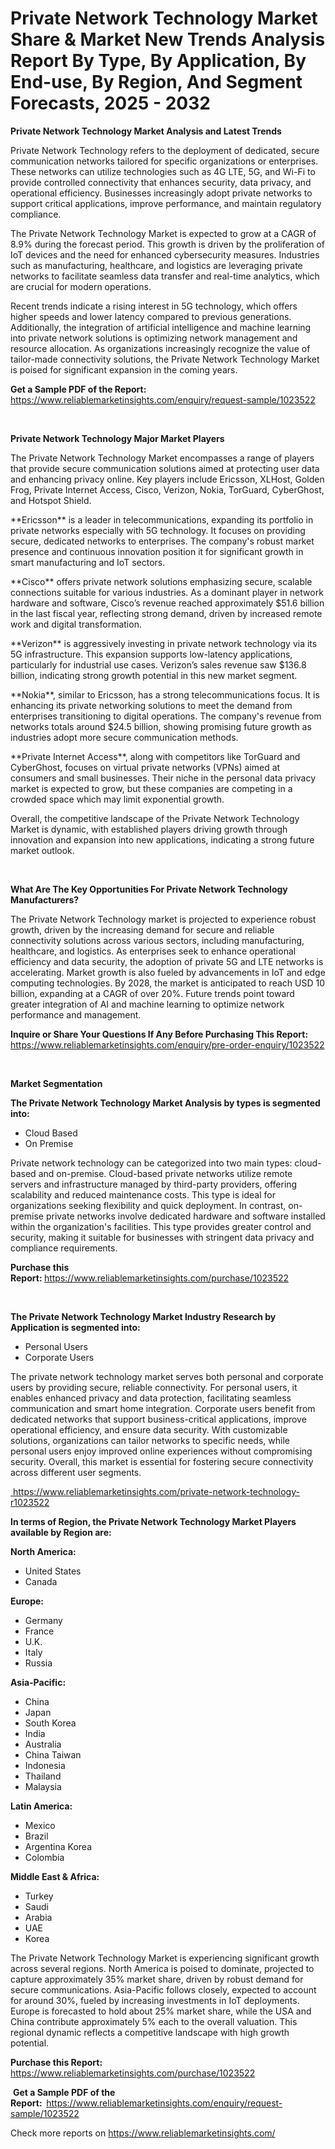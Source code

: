 <p><h1>Private Network Technology Market Share & Market New Trends Analysis Report By Type, By Application, By End-use, By Region, And Segment Forecasts, 2025 - 2032</h1></p><p><strong>Private Network Technology Market Analysis and Latest Trends</strong></p>
<p><p>Private Network Technology refers to the deployment of dedicated, secure communication networks tailored for specific organizations or enterprises. These networks can utilize technologies such as 4G LTE, 5G, and Wi-Fi to provide controlled connectivity that enhances security, data privacy, and operational efficiency. Businesses increasingly adopt private networks to support critical applications, improve performance, and maintain regulatory compliance.</p><p>The Private Network Technology Market is expected to grow at a CAGR of 8.9% during the forecast period. This growth is driven by the proliferation of IoT devices and the need for enhanced cybersecurity measures. Industries such as manufacturing, healthcare, and logistics are leveraging private networks to facilitate seamless data transfer and real-time analytics, which are crucial for modern operations. </p><p>Recent trends indicate a rising interest in 5G technology, which offers higher speeds and lower latency compared to previous generations. Additionally, the integration of artificial intelligence and machine learning into private network solutions is optimizing network management and resource allocation. As organizations increasingly recognize the value of tailor-made connectivity solutions, the Private Network Technology Market is poised for significant expansion in the coming years.</p></p>
<p><strong>Get a Sample PDF of the Report:&nbsp;</strong> <a href="https://www.reliablemarketinsights.com/enquiry/request-sample/1023522?utm_campaign=3196&utm_medium=2&utm_source=Github&utm_content=ia&utm_term=07032025&utm_id=private-network-technology">https://www.reliablemarketinsights.com/enquiry/request-sample/1023522</a></p>
<p>&nbsp;</p>
<p><strong>Private Network Technology Major Market Players</strong></p>
<p><p>The Private Network Technology Market encompasses a range of players that provide secure communication solutions aimed at protecting user data and enhancing privacy online. Key players include Ericsson, XLHost, Golden Frog, Private Internet Access, Cisco, Verizon, Nokia, TorGuard, CyberGhost, and Hotspot Shield.</p><p>**Ericsson** is a leader in telecommunications, expanding its portfolio in private networks especially with 5G technology. It focuses on providing secure, dedicated networks to enterprises. The company's robust market presence and continuous innovation position it for significant growth in smart manufacturing and IoT sectors.</p><p>**Cisco** offers private network solutions emphasizing secure, scalable connections suitable for various industries. As a dominant player in network hardware and software, Cisco’s revenue reached approximately $51.6 billion in the last fiscal year, reflecting strong demand, driven by increased remote work and digital transformation.</p><p>**Verizon** is aggressively investing in private network technology via its 5G infrastructure. This expansion supports low-latency applications, particularly for industrial use cases. Verizon’s sales revenue saw $136.8 billion, indicating strong growth potential in this new market segment.</p><p>**Nokia**, similar to Ericsson, has a strong telecommunications focus. It is enhancing its private networking solutions to meet the demand from enterprises transitioning to digital operations. The company's revenue from networks totals around $24.5 billion, showing promising future growth as industries adopt more secure communication methods.</p><p>**Private Internet Access**, along with competitors like TorGuard and CyberGhost, focuses on virtual private networks (VPNs) aimed at consumers and small businesses. Their niche in the personal data privacy market is expected to grow, but these companies are competing in a crowded space which may limit exponential growth.</p><p>Overall, the competitive landscape of the Private Network Technology Market is dynamic, with established players driving growth through innovation and expansion into new applications, indicating a strong future market outlook.</p></p>
<p>&nbsp;</p>
<p><strong>What Are The Key Opportunities For Private Network Technology Manufacturers?</strong></p>
<p><p>The Private Network Technology market is projected to experience robust growth, driven by the increasing demand for secure and reliable connectivity solutions across various sectors, including manufacturing, healthcare, and logistics. As enterprises seek to enhance operational efficiency and data security, the adoption of private 5G and LTE networks is accelerating. Market growth is also fueled by advancements in IoT and edge computing technologies. By 2028, the market is anticipated to reach USD 10 billion, expanding at a CAGR of over 20%. Future trends point toward greater integration of AI and machine learning to optimize network performance and management.</p></p>
<p><strong>Inquire or Share Your Questions If Any Before Purchasing This Report:</strong> <a href="https://www.reliablemarketinsights.com/enquiry/pre-order-enquiry/1023522?utm_campaign=3196&utm_medium=2&utm_source=Github&utm_content=ia&utm_term=07032025&utm_id=private-network-technology">https://www.reliablemarketinsights.com/enquiry/pre-order-enquiry/1023522</a></p>
<p>&nbsp;</p>
<p><strong>Market Segmentation</strong></p>
<p><strong>The Private Network Technology Market Analysis by types is segmented into:</strong></p>
<p><ul><li>Cloud Based</li><li>On Premise</li></ul></p>
<p><p>Private network technology can be categorized into two main types: cloud-based and on-premise. Cloud-based private networks utilize remote servers and infrastructure managed by third-party providers, offering scalability and reduced maintenance costs. This type is ideal for organizations seeking flexibility and quick deployment. In contrast, on-premise private networks involve dedicated hardware and software installed within the organization's facilities. This type provides greater control and security, making it suitable for businesses with stringent data privacy and compliance requirements.</p></p>
<p><strong>Purchase this Report:&nbsp;</strong><a href="https://www.reliablemarketinsights.com/purchase/1023522?utm_campaign=3196&utm_medium=2&utm_source=Github&utm_content=ia&utm_term=07032025&utm_id=private-network-technology">https://www.reliablemarketinsights.com/purchase/1023522</a></p>
<p>&nbsp;</p>
<p><strong>The Private Network Technology Market Industry Research by Application is segmented into:</strong></p>
<p><ul><li>Personal Users</li><li>Corporate Users</li></ul></p>
<p><p>The private network technology market serves both personal and corporate users by providing secure, reliable connectivity. For personal users, it enables enhanced privacy and data protection, facilitating seamless communication and smart home integration. Corporate users benefit from dedicated networks that support business-critical applications, improve operational efficiency, and ensure data security. With customizable solutions, organizations can tailor networks to specific needs, while personal users enjoy improved online experiences without compromising security. Overall, this market is essential for fostering secure connectivity across different user segments.</p></p>
<p><a href="https://www.reliablemarketinsights.com/private-network-technology-r1023522?utm_campaign=3196&utm_medium=2&utm_source=Github&utm_content=ia&utm_term=07032025&utm_id=private-network-technology">&nbsp;https://www.reliablemarketinsights.com/private-network-technology-r1023522</a></p>
<p><strong>In terms of Region, the Private Network Technology Market Players available by Region are:</strong></p>
<p>
    <p> <strong> North America: </strong>
        <ul>
            <li>United States</li>
            <li>Canada</li>
        </ul>
        </p> 
    <p> <strong> Europe: </strong>
        <ul>
            <li>Germany</li>
            <li>France</li>
            <li>U.K.</li>
            <li>Italy</li>
            <li>Russia</li>
        </ul>
        </p> 
    <p> <strong> Asia-Pacific: </strong>
        <ul>
            <li>China</li>
            <li>Japan</li>
            <li>South Korea</li>
            <li>India</li>
            <li>Australia</li>
            <li>China Taiwan</li>
            <li>Indonesia</li>
            <li>Thailand</li>
            <li>Malaysia</li>
        </ul>
        </p> 
    <p> <strong> Latin America: </strong>
        <ul>
            <li>Mexico</li>
            <li>Brazil</li>
            <li>Argentina Korea</li>
            <li>Colombia</li>
        </ul>
        </p> 
    <p> <strong> Middle East & Africa: </strong>
        <ul>
            <li>Turkey</li>
            <li>Saudi</li>
            <li>Arabia</li>
            <li>UAE</li>
            <li>Korea</li>
        </ul>
    </p>
    </p>
<p><p>The Private Network Technology Market is experiencing significant growth across several regions. North America is poised to dominate, projected to capture approximately 35% market share, driven by robust demand for secure communications. Asia-Pacific follows closely, expected to account for around 30%, fueled by increasing investments in IoT deployments. Europe is forecasted to hold about 25% market share, while the USA and China contribute approximately 5% each to the overall valuation. This regional dynamic reflects a competitive landscape with high growth potential.</p></p>
<p><strong>Purchase this Report: </strong><a href="https://www.reliablemarketinsights.com/purchase/1023522?utm_campaign=3196&utm_medium=2&utm_source=Github&utm_content=ia&utm_term=07032025&utm_id=private-network-technology">https://www.reliablemarketinsights.com/purchase/1023522</a></p>
<p>&nbsp;<strong>Get a Sample PDF of the Report:&nbsp;&nbsp;</strong><a href="https://www.reliablemarketinsights.com/enquiry/request-sample/1023522?utm_campaign=3196&utm_medium=2&utm_source=Github&utm_content=ia&utm_term=07032025&utm_id=private-network-technology">https://www.reliablemarketinsights.com/enquiry/request-sample/1023522</a></p>
<p><strong></strong></p>
<p>Check more reports on <a href="https://www.reliablemarketinsights.com/?utm_campaign=3196&utm_medium=2&utm_source=Github&utm_content=ia&utm_term=07032025&utm_id=private-network-technology">https://www.reliablemarketinsights.com/</a></p>